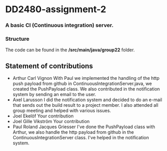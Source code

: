 # DD2480-assignment-2

### A basic CI (Continuous integration) server.

### Structure
The code can be found in the __/src/main/java/group22__ folder.

## Statement of contributions
* Arthur Carl Vignon
With Paul we implemented the handling of the http push payload from github in ContinuousIntegrationServer.java, we created the PushPayload class.
We also contributed in the notification system by sending an email to the user.
* Axel Larusson
I did the notification system and decided to do an e-mail that sends out the build result to a project member. I also attended all group meeting and helped with various issues.
* Joel Ekelöf
Your contribution
* Joel Gille Vikström
Your contribution
* Paul Roland Jacques Griesser
I've done the PushPayload class with Arthur, we also handle the http payload from github in the ContinuousIntegrationServer class. I've helped in the notification system.
